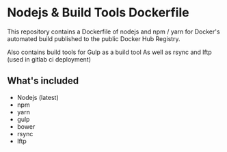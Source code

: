 # Nodejs & Build Tools Dockerfile

This repository contains a Dockerfile of nodejs and npm / yarn for Docker's automated build published to the public Docker Hub Registry.

Also contains build tools for Gulp as a build tool
As well as rsync and lftp (used in gitlab ci deployment)

## What's included
- Nodejs (latest)
- npm
- yarn
- gulp
- bower
- rsync
- lftp
